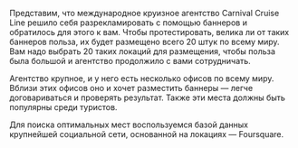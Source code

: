 Представим, что международное круизное агентство Carnival Cruise Line решило себя разрекламировать с помощью баннеров и обратилось для этого к вам. Чтобы протестировать, велика ли от таких баннеров польза, их будет размещено всего 20 штук по всему миру. Вам надо выбрать 20 таких локаций для размещения, чтобы польза была большой и агентство продолжило с вами сотрудничать.

Агентство крупное, и у него есть несколько офисов по всему миру. Вблизи этих офисов оно и хочет разместить баннеры — легче договариваться и проверять результат. Также эти места должны быть популярны среди туристов.

Для поиска оптимальных мест воспользуемся базой данных крупнейшей социальной сети, основанной на локациях — Foursquare.

